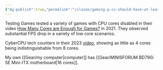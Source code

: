 ```yaml
---
{"dg-publish":true,"permalink":"/claims/gaming-p-cs-should-have-at-least-4-cpu-cores/","tags":["claim"],"updated":"2025-05-26T15:56:13.110-07:00"}
---
```


Testing Games tested a variety of games with CPU cores disabled in their video [How Many Cores are Enough for Games?](https://youtu.be/A9e9wrnRCgk) in 2021. They observed substantial FPS drop in a variety of low core scenarios. 

CyberCPU tech counters in their 2023 [video](https://www.youtube.com/watch?v=GCfP1LcFrBU&t=154s), showing as little as 4 cores being indistinguishable from 8 cores.

My own [[Gear/my computer\|computer]] has [[Gear/MINISFORUM BD790i SE Mini-ITX motherboard\|16 cores]].


